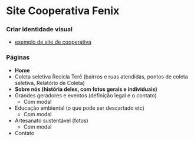 # Site Cooperativa Fenix

### Criar identidade visual
- [exemplo de site de cooperativa](https://coopamarecicla.com.br/)

### Páginas

- __Home__
- Coleta seletiva Recicla Terê (bairros e ruas atendidas, pontos de coleta seletiva, Relatório de Coleta)
- __Sobre nós (história deles, com fotos gerais e individuais)__
- Grandes geradores e eventos (definição legal e o contato)
    - Com modal
- Educação ambiental (o que pode ser descartado etc) 
    - Com modal
- Artesanato sustentável (fotos)
    - Com modal
- Contato